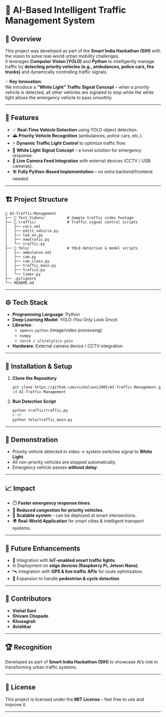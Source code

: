 # 🚦 AI-Based Intelligent Traffic Management System

## 📌 Overview

This project was developed as part of the **Smart India Hackathon (SIH)** with the vision to solve real-world urban mobility challenges.  
It leverages **Computer Vision (YOLO)** and **Python** to intelligently manage traffic by **detecting priority vehicles (e.g., ambulances, police cars, fire trucks)** and dynamically controlling traffic signals.

💡 **Key Innovation**:  
We introduce a **“White Light” Traffic Signal Concept** – when a priority vehicle is detected, all other vehicles are signaled to stop while the white light allows the emergency vehicle to pass smoothly.

---

## 🚀 Features

- ✅ **Real-Time Vehicle Detection** using YOLO object detection.
- 🚑 **Priority Vehicle Recognition** (ambulances, police cars, etc.).
- ⚡ **Dynamic Traffic Light Control** to optimize traffic flow.
- 🔦 **White Light Signal Concept** – a novel solution for emergency response.
- 🎥 **Live Camera Feed Integration** with external devices (CCTV / USB cameras).
- 🛠️ **Fully Python-Based Implementation** – no extra backend/frontend needed.

---

## 🏗️ Project Structure

```
📂 AI-Traffic-Management
├── 📂 Test_Videos/          # Sample traffic video footage
├── 📂 traffic/              # Traffic signal control scripts
│   ├── cars.xml
│   ├── edit1_vehicle.py
│   ├── led_on.py
│   ├── newtrafic.py
│   └── traffic.py
├── 📂 Yolo/                 # YOLO detection & model scripts
│   ├── ambulance.xml
│   ├── cam.py
│   ├── cam_class.py
│   ├── traffic_main.py
│   ├── trafic2.py
│   └── timer.py
├── .gitignore
└── README.md
```

---

## ⚙️ Tech Stack

- **Programming Language**: Python
- **Deep Learning Model**: YOLO (You Only Look Once)
- **Libraries**:
  - `opencv-python` (image/video processing)
  - `numpy`
  - `torch / ultralytics-yolo`
- **Hardware**: External camera device / CCTV integration

---

## 🔧 Installation & Setup

1. **Clone the Repository**

   ```bash
   git clone https://github.com/vishalsoni2005/AI-Traffic-Management.git
   cd AI-Traffic-Management
   ```

2. **Run Detection Script**
   ```bash
   python traffic/traffic.py
   # OR
   python Yolo/traffic_main.py
   ```

---

## 🎥 Demonstration

- Priority vehicle detected in video → system switches signal to **White Light**.
- All non-priority vehicles are stopped automatically.
- Emergency vehicle passes **without delay**.

---

## 📈 Impact

- ⏱️ **Faster emergency response times**.
- 🚗 **Reduced congestion for priority vehicles**.
- 🧠 **Scalable system** – can be deployed at smart intersections.
- 🌍 **Real-World Application** for smart cities & intelligent transport systems.

---

## 📂 Future Enhancements

- 🔄 Integration with **IoT-enabled smart traffic lights**.
- 🌐 Deployment on **edge devices (Raspberry Pi, Jetson Nano)**.
- 🛰️ Integration with **GPS & live traffic APIs** for route optimization.
- 🤖 Expansion to handle **pedestrian & cycle detection**.

---

## 👥 Contributors

- **Vishal Soni**
- **Shivam Chopade**
- **Khusagrah**
- **Avishkar**

---

## 🏆 Recognition

Developed as part of **Smart India Hackathon (SIH)** to showcase AI’s role in transforming urban traffic systems.

---

## 📜 License

This project is licensed under the **MIT License** – feel free to use and improve it.

---

